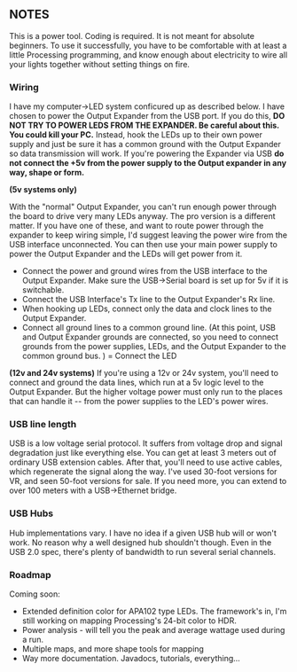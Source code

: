 ## NOTES
This is a power tool. Coding is required. It is not meant for absolute beginners. To use it successfully, you have to be comfortable with at least a little Processing programming, and know enough about electricity to wire all your lights together without setting things on fire.  

### Wiring

I have my computer->LED system conficured up as described below.  I have chosen to power the Output Expander from the USB port.  If you do this,
**DO NOT TRY TO POWER LEDS FROM THE EXPANDER. Be careful about this. You could kill your PC.**  Instead, hook the LEDs up to their own
power supply and just be sure it has a common ground with the Output Expander so data transmission will work.  If you're
powering the Expander via USB **do not connect the +5v from the power supply to the Output expander in any way, shape or form.**

**(5v systems only)**

With the "normal" Output Expander, you can't run enough power through the board to drive very many LEDs anyway.  The pro version
is a different matter.  If you have one of these, and want to route power through the expander to keep wiring simple, I'd suggest leaving the power wire from the USB interface unconnected.  You can then use your main power supply to power the Output Expander and the LEDs will get power from it. 

- Connect the power and ground wires from the USB interface to the Output Expander.  Make sure the USB->Serial board is set up for 5v if it is switchable.
- Connect the USB Interface's Tx line to the Output Expander's Rx line.
- When hooking up LEDs, connect only the data and clock lines to the Output Expander.
- Connect all ground lines to a common ground line.  (At this point, USB and Output Expander grounds are connected, so you need to 
connect grounds from the power supplies, LEDs, and the Output Expander to the common ground bus. )
= Connect the LED 

**(12v and 24v systems)**
If you're using a 12v or 24v system, you'll need to connect and ground the data lines, which run at a 5v logic level to the Output
Expander.  But the higher voltage power must only run to the places that can handle it -- from the power supplies to the LED's power wires.

### USB line length
USB is a low voltage serial protocol. It suffers from voltage drop and signal degradation just like everything else. You can get at least 3 meters out of ordinary USB extension cables.  After that, you'll need to use active cables, which regenerate the signal along the way.  I've used 30-foot versions for VR, and seen 50-foot versions for sale.  If you need more, you can extend to over 100 meters with a USB->Ethernet bridge. 

### USB Hubs
Hub implementations vary.  I have no idea if a given USB hub will or won't work.  No reason why a well designed hub shouldn't though.  Even in the USB 2.0 spec, there's plenty of bandwidth to run several serial channels.

### Roadmap
Coming soon:
- Extended definition color for APA102 type LEDs.  The framework's in, I'm still working on mapping Processing's
24-bit color to HDR.
- Power analysis - will tell you the peak and average wattage used during a run.
- Multiple maps, and more shape tools for mapping
- Way more documentation.  Javadocs, tutorials, everything...